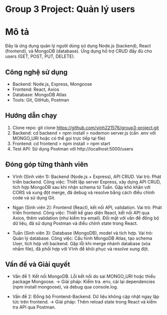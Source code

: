 # Group 3 Project: Quản lý users

# Mô tả
Đây là ứng dụng quản lý người dùng sử dụng Node.js (backend), React (frontend), và MongoDB (database). Ứng dụng hỗ trợ CRUD đầy đủ cho users (GET, POST, PUT, DELETE).

## Công nghệ sử dụng
- Backend: Node.js, Express, Mongoose
- Frontend: React, Axios
- Database: MongoDB Atlas
- Tools: Git, GitHub, Postman

## Hướng dẫn chạy
1. Clone repo: git clone https://github.com/vinh221576/group3-project.git
2. Backend: cd backend > npm install > nodemon server.js (cần .env với MONGO_URI hoặc có thể gọi trực tiếp tại file)
3. Frontend: cd frontend > npm install > npm start
4. Test API: Sử dụng Postman với http://localhost:5000/users

## Đóng góp từng thành viên
- Vĩnh (Sinh viên 1): Backend (Node.js + Express), API CRUD.
    Vai trò: Phát triển backend.
    Công việc: Thiết lập server Express, xây dựng API CRUD, tích hợp MongoDB sau khi nhận schema từ Tuấn. Gặp khó khăn với CORS và xung đột merge, đã debug và resolve bằng cách điều chỉnh code và sử dụng Git.

- Ngạn (Sinh viên 2): Frontend (React), kết nối API, validation.
    Vai trò: Phát triển frontend.
    Công việc: Thiết kế giao diện React, kết nối API qua Axios, thêm validation (như kiểm tra email). Đối mặt với vấn đề đồng bộ dữ liệu, đã sử dụng Postman và điều chỉnh state trong React.

- Tuấn (Sinh viên 3): Database (MongoDB), model và tích hợp.
    Vai trò: Quản lý database.
    Công việc: Cấu hình MongoDB Atlas, tạo schema User, tích hợp với backend. Gặp lỗi khi merge nhánh database (xóa nhầm file), đã phối hợp với Vĩnh để khôi phục và resolve xung đột.

## Vấn đề và Giải quyết
- Vấn đề 1: Kết nối MongoDB. Lỗi kết nối do sai MONGO_URI hoặc thiếu package Mongoose.
    -> Giải pháp: Kiểm tra .env, cài lại dependencies (npm install mongoose), và debug qua console.log.

- Vấn đề 2: Đồng bộ Frontend-Backend. Dữ liệu không cập nhật ngay lập tức trên frontend.
    -> Giải pháp: Thêm reload state trong React và kiểm tra API qua Postman.
